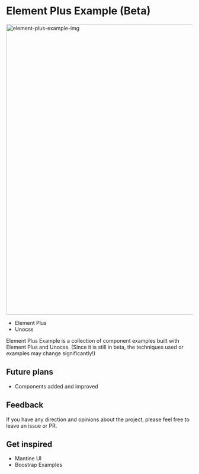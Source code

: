 # Element Plus Example (Beta)

<img width="782" alt="element-plus-example-img" src="https://user-images.githubusercontent.com/27342882/211179433-125b8700-e9b6-48c0-b5a5-36ead8d76bbb.png">

- Element Plus
- Unocss

Element Plus Example is a collection of component examples built with Element Plus and Unocss. (Since it is still in beta, the techniques used or examples may change significantly!)

## Future plans

- Components added and improved

## Feedback

If you have any direction and opinions about the project, please feel free to leave an issue or PR.

## Get inspired

- Mantine UI
- Boostrap Examples
